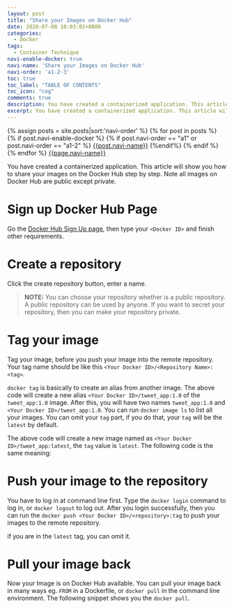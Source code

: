 ```yaml
---
layout: post
title: "Share your Images on Docker Hub"
date: 2020-07-08 10:03:01+0800
categories:
  - Docker
tags:
  - Container Technique
navi-enable-docker: true
navi-name: 'Share your Images on Docker Hub'
navi-order: 'a1-2-3'
toc: true
toc_label: "TABLE OF CONTENTS"
toc_icon: "cog"
comments: true
description: You have created a containerized application. This article will show you how to share your images on the Docker Hub step by step. Note all images on Docker Hub are public except private. Go the Docker Hub Sign Up page, then type your Docker ID and finish other requirements. Click the create repository button, enter a name.
excerpt: You have created a containerized application. This article will show you how to share your images on the Docker Hub step by step. Note all images on Docker Hub are public except private. Go the Docker Hub Sign Up page, then type your Docker ID and finish other requirements. Click the create repository button, enter a name.
---
```

<!--navigation bar-->
<div class='navi-link-container'>
  {% assign posts = site.posts|sort:'navi-order' %}
  {% for post in posts %}
    {% if post.navi-enable-docker %}
        {% if post.navi-order == "a1" or
              post.navi-order == "a1-2"
        %}
            <a href="{{ site.baseurl }}{{ post.url }}" class='navi-link'>{{post.navi-name}}</a>
        {%endif%}
    {% endif %}
  {% endfor %}
<a class='navi-link' href="">{{page.navi-name}}</a>
</div>
<!--navigation bar-->

You have created a containerized application. This article will show you how to share your images on the Docker Hub step by step. Note all images on Docker Hub are public except private. 

# Sign up Docker Hub Page

Go the [Docker Hub Sign Up page][1], then type your `<Docker ID>` and finish other requirements.

# Create a repository

Click the create repository button, enter a name.

<blockquote class="quote">
<p>
<b>NOTE:</b> You can choose your repository whether is a public repository. A public repository can be used by anyone. If you want to secret your repository, then you can make your repository private. 
</p>
</blockquote>

# Tag your image

Tag your image, before you push your image into the remote repository. Your tag name should be like this `<Your Docker ID>/<Repository Name>:<tag>`.

<script src="https://gist.github.com/voltwu/17499f229bd70d729c53aa1377904050.js"></script>

`docker tag` is basically to create an alias from another image. The above code will create a new alias `<Your Docker ID>/tweet_app:1.0` of the `tweet_app:1.0` image. After this, you will have two names `tweet_app:1.0` and `<Your Docker ID>/tweet_app:1.0`. You can run `docker image ls` to list all your images.
You can omit your `tag` part, if you do that, your `tag` will be the `latest` by default.

<script src="https://gist.github.com/voltwu/c131228083bff4e08615dc1f44409212.js"></script>

The above code will create a new image named as `<Your Docker ID>/tweet_app:latest`, the `tag` value is `latest`. The following code is the same meaning:
<script src="https://gist.github.com/voltwu/5106ef5cd7a26924762bd71e9f54f504.js"></script>

# Push your image to the repository

You have to log in at command line first. Type the `docker login` command to log in, or `docker logout` to log out. After you login successfully, then you can run the `docker push <Your Docker ID>/<repository>:tag` to push your images to the remote repository.

<script src="https://gist.github.com/voltwu/ebfb60a854dc387770b9f4af75216330.js"></script>

if you are in the `latest` tag, you can omit it.
<script src="https://gist.github.com/voltwu/4ddaeb699e057a441c980c6ad627f3ba.js"></script>


# Pull your image back

Now your Image is on Docker Hub available. You can pull your image back in many ways eg. `FROM` in a Dockerfile, or `docker pull` in the command line environment. The following snippet shows you the `docker pull`.

<script src="https://gist.github.com/voltwu/e08eecf9ac43b4fed44033fa6bcfedfc.js"></script>


[1]: https://hub.docker.com/signup
[2]: /blog/public/img/2020-07-10-share-your-image-on-docker-hub-a.png
